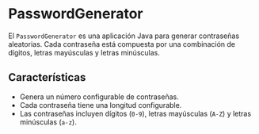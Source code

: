 # PasswordGenerator

El `PasswordGenerator` es una aplicación Java para generar contraseñas aleatorias. Cada contraseña está compuesta por una combinación de dígitos, letras mayúsculas y letras minúsculas. 

## Características

- Genera un número configurable de contraseñas.
- Cada contraseña tiene una longitud configurable.
- Las contraseñas incluyen dígitos (`0-9`), letras mayúsculas (`A-Z`) y letras minúsculas (`a-z`).
